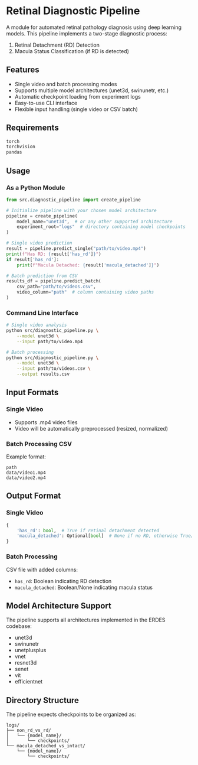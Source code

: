 # Retinal Diagnostic Pipeline

A module for automated retinal pathology diagnosis using deep learning models. This pipeline implements a two-stage diagnostic process:
1. Retinal Detachment (RD) Detection
2. Macula Status Classification (if RD is detected)

## Features
- Single video and batch processing modes
- Supports multiple model architectures (unet3d, swinunetr, etc.)
- Automatic checkpoint loading from experiment logs
- Easy-to-use CLI interface
- Flexible input handling (single video or CSV batch)

## Requirements
```bash
torch
torchvision
pandas
```

## Usage

### As a Python Module
```python
from src.diagnostic_pipeline import create_pipeline

# Initialize pipeline with your chosen model architecture
pipeline = create_pipeline(
    model_name="unet3d",  # or any other supported architecture
    experiment_root="logs"  # directory containing model checkpoints
)

# Single video prediction
result = pipeline.predict_single("path/to/video.mp4")
print(f"Has RD: {result['has_rd']}")
if result['has_rd']:
    print(f"Macula Detached: {result['macula_detached']}")

# Batch prediction from CSV
results_df = pipeline.predict_batch(
    csv_path="path/to/videos.csv",
    video_column="path"  # column containing video paths
)
```

### Command Line Interface
```bash
# Single video analysis
python src/diagnostic_pipeline.py \
    --model unet3d \
    --input path/to/video.mp4

# Batch processing
python src/diagnostic_pipeline.py \
    --model unet3d \
    --input path/to/videos.csv \
    --output results.csv
```

## Input Formats

### Single Video
- Supports .mp4 video files
- Video will be automatically preprocessed (resized, normalized)

### Batch Processing CSV
Example format:
```csv
path
data/video1.mp4
data/video2.mp4
```

## Output Format

### Single Video
```python
{
    'has_rd': bool,  # True if retinal detachment detected
    'macula_detached': Optional[bool]  # None if no RD, otherwise True/False
}
```

### Batch Processing
CSV file with added columns:
- `has_rd`: Boolean indicating RD detection
- `macula_detached`: Boolean/None indicating macula status

## Model Architecture Support
The pipeline supports all architectures implemented in the ERDES codebase:
- unet3d
- swinunetr
- unetplusplus
- vnet
- resnet3d
- senet
- vit
- efficientnet

## Directory Structure
The pipeline expects checkpoints to be organized as:
```
logs/
├── non_rd_vs_rd/
│   └── {model_name}/
│       └── checkpoints/
└── macula_detached_vs_intact/
    └── {model_name}/
        └── checkpoints/
```
